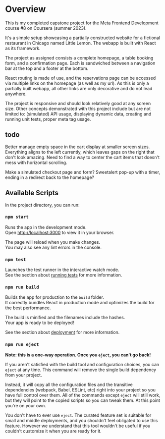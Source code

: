 # Overview

This is my completed capstone project for the Meta Frontend Development course #8 on Coursera (summer 2023). 

It's a simple setup showcasing a partially constructed website for a fictional restaurant in Chicago named Little Lemon. The webapp is built with React as its framework. 

The project as assigned consists a complete homepage, a table booking form, and a confirmation page. Each is sandwiched between a navigation bar at the top and a footer at the bottom. 

React routing is made of use, and the reservations page can be accessed via multiple links on the homepage (as well as my url).
As this is only a partially built webapp, all other links are only decorative and do not lead anywhere. 

The project is responsive and should look relatively good at any screen size. Other concepts demonstrated with this project include but are not limited to: (simulated) API usage, displaying dynamic data, creating and running unit tests, proper meta tag usage.

## todo

Better manage empty space in the cart display at smaller screen sizes. Everything aligns to the left currently, which leaves gaps on the right that don't look amazing. Need to find a way to center the cart items that doesn't mess with horizontal scrolling.

Make a simulated checkout page and form? Sweetalert pop-up with a timer, ending in a redirect back to the homepage? 

## Available Scripts

In the project directory, you can run:

### `npm start`

Runs the app in the development mode.\
Open [http://localhost:3000](http://localhost:3000) to view it in your browser.

The page will reload when you make changes.\
You may also see any lint errors in the console.

### `npm test`

Launches the test runner in the interactive watch mode.\
See the section about [running tests](https://facebook.github.io/create-react-app/docs/running-tests) for more information.

### `npm run build`

Builds the app for production to the `build` folder.\
It correctly bundles React in production mode and optimizes the build for the best performance.

The build is minified and the filenames include the hashes.\
Your app is ready to be deployed!

See the section about [deployment](https://facebook.github.io/create-react-app/docs/deployment) for more information.

### `npm run eject`

**Note: this is a one-way operation. Once you `eject`, you can't go back!**

If you aren't satisfied with the build tool and configuration choices, you can `eject` at any time. This command will remove the single build dependency from your project.

Instead, it will copy all the configuration files and the transitive dependencies (webpack, Babel, ESLint, etc) right into your project so you have full control over them. All of the commands except `eject` will still work, but they will point to the copied scripts so you can tweak them. At this point you're on your own.

You don't have to ever use `eject`. The curated feature set is suitable for small and middle deployments, and you shouldn't feel obligated to use this feature. However we understand that this tool wouldn't be useful if you couldn't customize it when you are ready for it.
